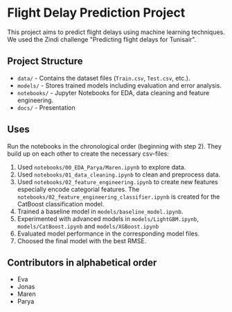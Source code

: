 # Flight Delay Prediction Project
This project aims to predict flight delays using machine learning techniques. We used the Zindi challenge "Predicting flight delays for Tunisair". 

## Project Structure
- `data/` - Contains the dataset files (`Train.csv`, `Test.csv`, etc.).
- `models/` - Stores trained models including evaluation and error analysis.
- `notebooks/` - Jupyter Notebooks for EDA, data cleaning and feature engineering. 
- `docs/` - Presentation

## Uses
Run the notebooks in the chronological order (beginning with step 2). They build up on each other to create the necessary csv-files:
  1. Used `notebooks/00_EDA_Parya/Maren.ipynb` to explore data.
  2. Used `notebooks/01_data_cleaning.ipynb` to clean and preprocess data.
  3. Used `notebooks/02_feature_engineering.ipynb` to create new features especially encode categorial features. The 
     `notebooks/02_feature_engineering_classifier.ipynb` is created for the CatBoost classification model.
  5. Trained a baseline model in `models/baseline_model.ipynb`.
  6. Experimented with advanced models in `models/LightGBM.ipynb`, `models/CatBoost.ipynb` and `models/XGBoost.ipynb`
  7. Evaluated model performance in the corresponding model files.
  8. Choosed the final model with the best RMSE.

## Contributors in alphabetical order
- Eva
- Jonas
- Maren
- Parya


